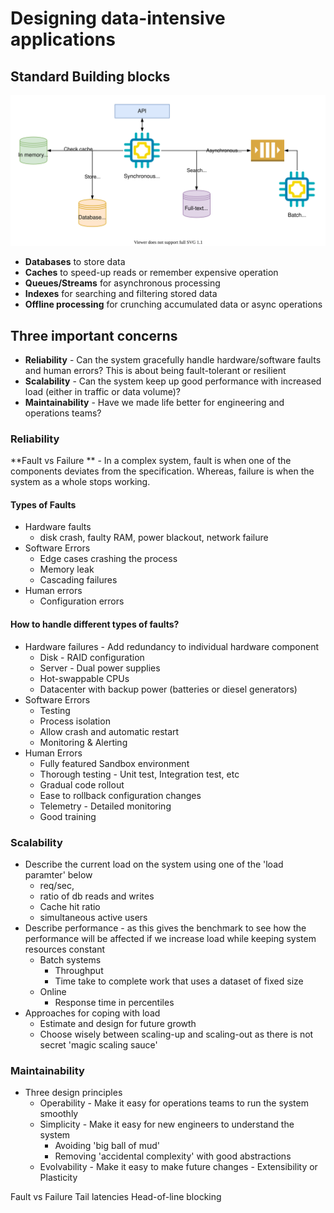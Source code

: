 # Designing data-intensive applications

## Standard Building blocks

![](../images/building-blocks.svg)

* **Databases** to store data
* **Caches** to speed-up reads or remember expensive operation
* **Queues/Streams** for asynchronous processing
* **Indexes** for searching and filtering stored data
* **Offline processing** for crunching accumulated data or async operations

## Three important concerns 

* **Reliability** - Can the system gracefully handle hardware/software faults and human errors? This is about being fault-tolerant or resilient
* **Scalability** - Can the system keep up good performance with increased load (either in traffic or data volume)?
* **Maintainability** - Have we made life better for engineering and operations teams?


### Reliability

**Fault vs Failure ** - In a complex system, fault is when one of the components deviates from the specification. Whereas, failure is when the system as a whole stops working. 

#### Types of Faults
* Hardware faults
	* disk crash, faulty RAM, power blackout, network failure
* Software Errors 
	* Edge cases crashing the process
	* Memory leak
	* Cascading failures
* Human errors
	* Configuration errors


#### How to handle different types of faults?
* Hardware failures - Add redundancy to individual hardware component
	* Disk - RAID configuration
	* Server - Dual power supplies
	* Hot-swappable CPUs
	* Datacenter with backup power (batteries or diesel generators)
* Software Errors
	* Testing
	* Process isolation
	* Allow crash and automatic restart
	* Monitoring & Alerting
* Human Errors
	* Fully featured Sandbox environment
	* Thorough testing - Unit test, Integration test, etc
	* Gradual code rollout
	* Ease to rollback configuration changes
	* Telemetry - Detailed monitoring
	* Good training 

### Scalability

* Describe the current load on the system using one of the 'load paramter' below
	* req/sec, 
	* ratio of db reads and writes
	* Cache hit ratio
	* simultaneous active users
* Describe performance - as this gives the benchmark to see how the performance will be affected if we increase load while keeping system resources constant
	* Batch systems
		* Throughput
		* Time take to complete work that uses a dataset of fixed size
	* Online
		* Response time in percentiles
* Approaches for coping with load
	* Estimate and design for future growth
	* Choose wisely between scaling-up and scaling-out as there is not secret 'magic scaling sauce'


### Maintainability
* Three design principles
	* Operability - Make it easy for operations teams to run the system smoothly
	* Simplicity - Make it easy for new engineers to understand the system
		* Avoiding 'big ball of mud'
		* Removing 'accidental complexity' with good abstractions
	* Evolvability - Make it easy to make future changes - Extensibility or Plasticity


Fault vs Failure
Tail latencies
Head-of-line blocking